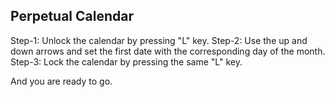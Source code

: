## Perpetual Calendar

Step-1: Unlock the calendar by pressing "L" key.
Step-2: Use the up and down arrows and set the first date with the corresponding day of the month.
Step-3: Lock the calendar by pressing the same "L" key.

And you are ready to go.
